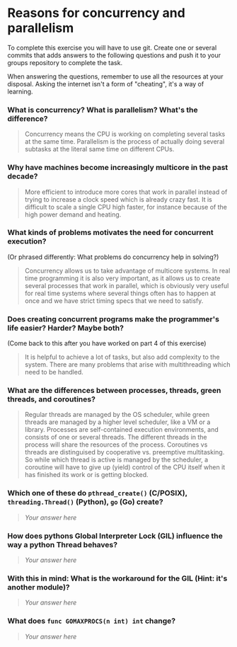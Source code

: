 # Reasons for concurrency and parallelism


To complete this exercise you will have to use git. Create one or several commits that adds answers to the following questions and push it to your groups repository to complete the task.

When answering the questions, remember to use all the resources at your disposal. Asking the internet isn't a form of "cheating", it's a way of learning.

 ### What is concurrency? What is parallelism? What's the difference?
 > Concurrency means the CPU is working on completing several tasks at the same time. Parallelism is the process of
 actually doing several subtasks at the literal same time on different CPUs.

 ### Why have machines become increasingly multicore in the past decade?
 > More efficient to introduce more cores that work in parallel instead of trying to increase a clock speed which is already crazy fast.
 It is difficult to scale a single CPU high faster, for instance because of the high power demand and heating.

 ### What kinds of problems motivates the need for concurrent execution?
 (Or phrased differently: What problems do concurrency help in solving?)
 > Concurrency allows us to take advantage of multicore systems. In real time programming it is also very important, as
 it allows us to create several processes that work in parallel, which is obviously very useful for real time systems where several
 things often has to happen at once and we have strict timing specs that we need to satisfy.

 ### Does creating concurrent programs make the programmer's life easier? Harder? Maybe both?
 (Come back to this after you have worked on part 4 of this exercise)
 > It is helpful to achieve a lot of tasks, but also add complexity to the system. There are many problems that arise with
 multithreading which need to be handled.

 ### What are the differences between processes, threads, green threads, and coroutines?
 > Regular threads are managed by the OS scheduler, while green threads are managed by a higher level scheduler, like a VM or a library.
 Processes are self-contained execution environments, and consists of one or several threads. The different threads in the process
 will share the resources of the process. Coroutines vs threads are distinguised by cooperative vs. preemptive multitasking. So while
 which thread is active is managed by the scheduler, a coroutine will have to give up (yield) control of the CPU itself when it has finished
 its work or is getting blocked.

 ### Which one of these do `pthread_create()` (C/POSIX), `threading.Thread()` (Python), `go` (Go) create?
 > *Your answer here*

 ### How does pythons Global Interpreter Lock (GIL) influence the way a python Thread behaves?
 > *Your answer here*

 ### With this in mind: What is the workaround for the GIL (Hint: it's another module)?
 > *Your answer here*

 ### What does `func GOMAXPROCS(n int) int` change?
 > *Your answer here*